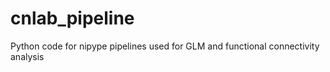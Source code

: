 # cnlab_pipeline
Python code for nipype pipelines used for GLM and functional connectivity analysis
